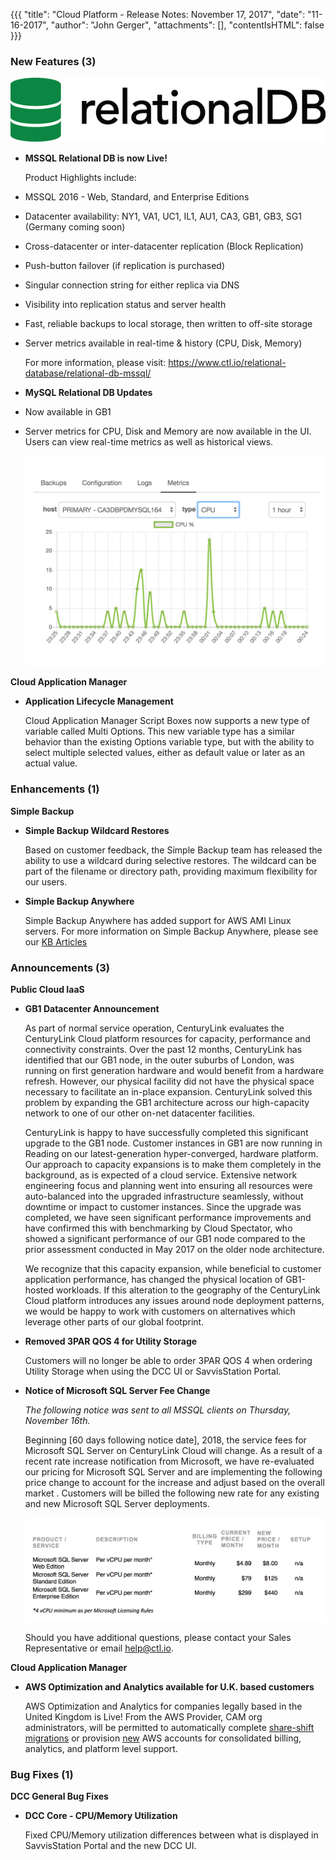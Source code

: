 {{{
"title": "Cloud Platform - Release Notes: November 17, 2017",
"date": "11-16-2017",
"author": "John Gerger",
"attachments": [],
"contentIsHTML": false
}}}

### New Features (3)

![](../../images/release_notes/2017-11-17/relationaldb-logo-green.png)


* __MSSQL Relational DB is now Live!__

  Product Highlights include:
- MSSQL 2016 - Web, Standard, and Enterprise Editions
- Datacenter availability: NY1, VA1, UC1, IL1, AU1, CA3, GB1, GB3, SG1 (Germany coming soon)
- Cross-datacenter or inter-datacenter replication (Block Replication)
- Push-button failover (if replication is purchased)
- Singular connection string for either replica via DNS
- Visibility into replication status and server health
- Fast, reliable backups to local storage, then written to off-site storage
- Server metrics available in real-time & history (CPU, Disk, Memory)

  For more information, please visit: https://www.ctl.io/relational-database/relational-db-mssql/



* __MySQL Relational DB Updates__


- Now available in GB1
- Server metrics for CPU, Disk and Memory are now available in the UI.  Users can view real-time metrics as well as historical views.

  ![](../../images/release_notes/2017-11-17/RDBS_Metrics.png)

__Cloud Application Manager__

* __Application Lifecycle Management__

  Cloud Application Manager Script Boxes now supports a new type of variable called Multi Options. This new variable type has a similar behavior than the existing Options variable type, but with the ability to select multiple selected values, either as default value or later as an actual value.

### Enhancements (1)

__Simple Backup__

* __Simple Backup Wildcard Restores__

   Based on customer feedback, the Simple Backup team has released the ability to use a wildcard during selective restores. The wildcard can be part of the filename or directory path, providing maximum flexibility for our users.

* __Simple Backup Anywhere__

  Simple Backup Anywhere has added support for AWS AMI Linux servers. For more information on Simple Backup Anywhere, please see our [KB Articles](https://www.ctl.io/knowledge-base/backup/backup-anywhere/)


### Announcements (3)

__Public Cloud IaaS__

* __GB1 Datacenter Announcement__

  As part of normal service operation, CenturyLink evaluates the CenturyLink Cloud platform resources for capacity, performance and connectivity constraints.  Over the past 12 months, CenturyLink has identified that our GB1 node, in the outer suburbs of London, was running on first generation hardware and would benefit from a hardware refresh.  However, our physical facility did not have the physical space necessary to facilitate an in-place expansion.  CenturyLink solved this problem by expanding the GB1 architecture across our high-capacity network to one of our other on-net datacenter facilities.

  CenturyLink is happy to have successfully completed this significant upgrade to the GB1 node.  Customer instances in GB1 are now running in Reading on our latest-generation hyper-converged, hardware platform.  Our approach to capacity expansions is to make them completely in the background, as is expected of a cloud service.  Extensive network engineering focus and planning went into ensuring all resources were auto-balanced into the upgraded infrastructure seamlessly, without downtime or impact to customer instances.  Since the upgrade was completed, we have seen significant performance improvements and have confirmed this with benchmarking by Cloud Spectator, who showed a significant performance of our GB1 node compared to the prior assessment conducted in May 2017 on the older node architecture.

  We recognize that this capacity expansion, while beneficial to customer application performance, has changed the physical location of GB1-hosted workloads.  If this alteration to the geography of the CenturyLink Cloud platform introduces any issues around node deployment patterns, we would be happy to work with customers on alternatives which leverage other parts of our global footprint.

* __Removed 3PAR QOS 4 for Utility Storage__

  Customers will no longer be able to order 3PAR QOS 4 when ordering Utility Storage when using the DCC UI or SavvisStation Portal.

* __Notice of Microsoft SQL Server Fee Change__

  *The following notice was sent to all MSSQL clients on Thursday, November 16th.*  

  Beginning [60 days following notice date], 2018, the service fees for Microsoft SQL Server on CenturyLink Cloud will change. As a result of a recent rate increase notification from Microsoft, we have re-evaluated our pricing for Microsoft SQL Server and are implementing the following price change to account for the increase and adjust based on the overall market .
  Customers will be billed the following new rate for any existing and new Microsoft SQL Server deployments.

  ![](../../images/release_notes/2017-11-17/MSSQL_rate_change.png)

  Should you have additional questions, please contact your Sales Representative or email help@ctl.io.

__Cloud Application Manager__

* __AWS Optimization and Analytics available for U.K. based customers__

  AWS Optimization and Analytics for companies legally based in the United Kingdom is Live! From the AWS Provider, CAM org administrators, will be permitted to automatically complete [share-shift migrations](https://www.ctl.io/knowledge-base/cloud-application-manager/cloud-optimization/partner-cloud-integration-aws-existing/) or provision [new]( https://www.ctl.io/knowledge-base/cloud-application-manager/cloud-optimization/partner-cloud-integration-aws-new/) AWS accounts for consolidated billing, analytics, and platform level support. 

### Bug Fixes (1)

__DCC General Bug Fixes__

* __DCC Core - CPU/Memory Utilization__

  Fixed CPU/Memory utilization differences between what is displayed in SavvisStation Portal and the new DCC UI.
